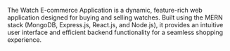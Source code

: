 The Watch E-commerce Application is a dynamic, feature-rich web application designed for buying and selling watches. Built using the MERN stack (MongoDB, Express.js, React.js, and Node.js), it provides an intuitive user interface and efficient backend functionality for a seamless shopping experience.
